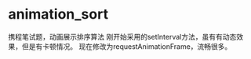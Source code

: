 # animation_sort
携程笔试题，动画展示排序算法
刚开始采用的setInterval方法，虽有有动态效果，但是有卡顿情况。
现在修改为requestAnimationFrame，流畅很多。
